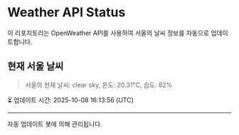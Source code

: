 
# Weather API Status

이 리포지토리는 OpenWeather API를 사용하여 서울의 날씨 정보를 자동으로 업데이트합니다.

## 현재 서울 날씨
> 서울의 현재 날씨: clear sky, 온도: 20.31°C, 습도: 82%

⏳ 업데이트 시간: 2025-10-08 16:13:56 (UTC)

---
자동 업데이트 봇에 의해 관리됩니다.
